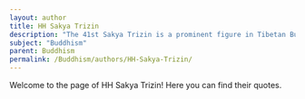 ```yaml
---
layout: author
title: HH Sakya Trizin
description: "The 41st Sakya Trizin is a prominent figure in Tibetan Buddhism, recognized for his teachings on Vajrayana and principles of Tibetan Buddhism. He has authored books that delve into the philosophy and practice of Tibetan spiritual traditions."
subject: "Buddhism"
parent: Buddhism
permalink: /Buddhism/authors/HH-Sakya-Trizin/
---
```


Welcome to the page of HH Sakya Trizin! Here you can find their quotes.
